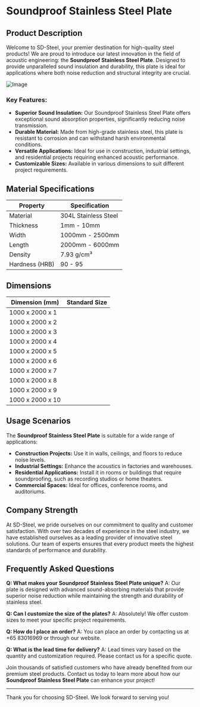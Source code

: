 # Soundproof Stainless Steel Plate

## Product Description

Welcome to SD-Steel, your premier destination for high-quality steel products! We are proud to introduce our latest innovation in the field of acoustic engineering: the **Soundproof Stainless Steel Plate**. Designed to provide unparalleled sound insulation and durability, this plate is ideal for applications where both noise reduction and structural integrity are crucial.

![Image](https://github.com/user-attachments/assets/2567258e-e124-4816-932d-1809bd27ef0b)

### Key Features:
- **Superior Sound Insulation:** Our Soundproof Stainless Steel Plate offers exceptional sound absorption properties, significantly reducing noise transmission.
- **Durable Material:** Made from high-grade stainless steel, this plate is resistant to corrosion and can withstand harsh environmental conditions.
- **Versatile Applications:** Ideal for use in construction, industrial settings, and residential projects requiring enhanced acoustic performance.
- **Customizable Sizes:** Available in various dimensions to suit different project requirements.

## Material Specifications

| Property                | Specification          |
|-------------------------|------------------------|
| Material                | 304L Stainless Steel   |
| Thickness               | 1mm - 10mm             |
| Width                   | 1000mm - 2500mm        |
| Length                  | 2000mm - 6000mm        |
| Density                 | 7.93 g/cm³             |
| Hardness (HRB)          | 90 - 95                |

## Dimensions

| Dimension (mm)          | Standard Size          |
|-------------------------|------------------------|
| 1000 x 2000 x 1         |                        |
| 1000 x 2000 x 2         |                        |
| 1000 x 2000 x 3         |                        |
| 1000 x 2000 x 4         |                        |
| 1000 x 2000 x 5         |                        |
| 1000 x 2000 x 6         |                        |
| 1000 x 2000 x 7         |                        |
| 1000 x 2000 x 8         |                        |
| 1000 x 2000 x 9         |                        |
| 1000 x 2000 x 10        |                        |

## Usage Scenarios

The **Soundproof Stainless Steel Plate** is suitable for a wide range of applications:

- **Construction Projects:** Use it in walls, ceilings, and floors to reduce noise levels.
- **Industrial Settings:** Enhance the acoustics in factories and warehouses.
- **Residential Applications:** Install it in rooms or buildings that require soundproofing, such as recording studios or home theaters.
- **Commercial Spaces:** Ideal for offices, conference rooms, and auditoriums.

## Company Strength

At SD-Steel, we pride ourselves on our commitment to quality and customer satisfaction. With over two decades of experience in the steel industry, we have established ourselves as a leading provider of innovative steel solutions. Our team of experts ensures that every product meets the highest standards of performance and durability.

## Frequently Asked Questions

**Q: What makes your Soundproof Stainless Steel Plate unique?**
A: Our plate is designed with advanced sound-absorbing materials that provide superior noise reduction while maintaining the strength and durability of stainless steel.

**Q: Can I customize the size of the plates?**
A: Absolutely! We offer custom sizes to meet your specific project requirements.

**Q: How do I place an order?**
A: You can place an order by contacting us at +65 83016969 or through our website.

**Q: What is the lead time for delivery?**
A: Lead times vary based on the quantity and customization required. Please contact us for a specific quote.

Join thousands of satisfied customers who have already benefited from our premium steel products. Contact us today to learn more about how our **Soundproof Stainless Steel Plate** can enhance your project!

---

Thank you for choosing SD-Steel. We look forward to serving you!